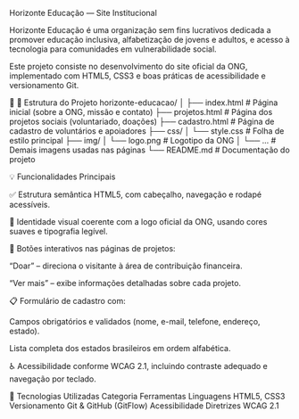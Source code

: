 Horizonte Educação — Site Institucional

Horizonte Educação é uma organização sem fins lucrativos dedicada a promover educação inclusiva, alfabetização de jovens e adultos, e acesso à tecnologia para comunidades em vulnerabilidade social.

Este projeto consiste no desenvolvimento do site oficial da ONG, implementado com HTML5, CSS3 e boas práticas de acessibilidade e versionamento Git.

🧩 📁 Estrutura do Projeto
horizonte-educacao/
│
├── index.html           # Página inicial (sobre a ONG, missão e contato)
├── projetos.html        # Página dos projetos sociais (voluntariado, doações)
├── cadastro.html        # Página de cadastro de voluntários e apoiadores
├── css/
│   └── style.css        # Folha de estilo principal
├── img/
│   └── logo.png         # Logotipo da ONG
│   └── ...              # Demais imagens usadas nas páginas
└── README.md            # Documentação do projeto

💡 Funcionalidades Principais

✅ Estrutura semântica HTML5, com cabeçalho, navegação e rodapé acessíveis.

🎨 Identidade visual coerente com a logo oficial da ONG, usando cores suaves e tipografia legível.

💬 Botões interativos nas páginas de projetos:

“Doar” – direciona o visitante à área de contribuição financeira.

“Ver mais” – exibe informações detalhadas sobre cada projeto.

📋 Formulário de cadastro com:

Campos obrigatórios e validados (nome, e-mail, telefone, endereço, estado).

Lista completa dos estados brasileiros em ordem alfabética.

♿ Acessibilidade conforme WCAG 2.1, incluindo contraste adequado e navegação por teclado.

🧠 Tecnologias Utilizadas
Categoria	Ferramentas
Linguagens	HTML5, CSS3
Versionamento	Git & GitHub (GitFlow)
Acessibilidade	Diretrizes WCAG 2.1

